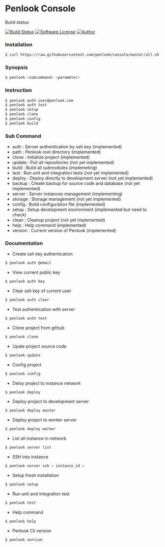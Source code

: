 # Penlook Console

Build status

[![Build Status](https://travis-ci.org/penlook/service.svg?branch=master)](https://travis-ci.org/penlook/service) [![Software License](https://img.shields.io/badge/license-GNU-blue.svg?style=flat)](LICENSE.md) [![Author](http://img.shields.io/badge/author-penlook-red.svg?style=flat)](https://github.com/penlook)

### Installation

```bash
$ curl https://raw.githubusercontent.com/penlook/console/master/all.sh?$(date +%s) | sh
```

### Synopsis

```bash
$ penlook <subcommand> <parameter>
```

### Instruction

```bash
$ penlook auth user@penlook.com
$ penlook auth test
$ penlook setup
$ penlook clone
$ penlook config
$ penlook build
```

### Sub Command

+ auth     : Server authentication by ssh key (implemented)
+ path	   : Penlook root directory (implemented)
+ clone    : Initialize project (implemented)
+ update   : Pull all repositories (not yet implemented)
+ build    : Build all submodules  (implemeting)
+ test     : Run unit and integration tests (not yet implemented)
+ deploy   : Deploy directly to development server (not yet implemented)
+ backup   : Create backup for source code and database (not yet implemented)
+ server   : Server instances management (implementing)
+ storage  : Storage management (not yet implemented)
+ config   : Build configuration file (implemented)
+ setup    : Setup development environment (implemented but need to check)
+ clean    : Cleanup project (not yet implemented)
+ help     : Help command (implemented)
+ version  : Current version of Penlook (implemented)

### Documentation

+ Create ssh key authentication
```bash
$ penlook auth @email
```

+ View current public key
```bash
$ penlook auth key
```

+ Clear ssh key of current user
```bash
$ penlook auth clear
```

+ Test authentication with server
```bash
$ penlook auth test
```

+ Clone project from github
```bash
$ penlook clone
```

+ Upate project source code
```bash
$ penlook update
```

+ Config project
```bash
$ penlook config
```

+ Deloy project to instance network
```bash
$ penlook deploy
```

+ Deploy project to development server
```bash
$ penlook deploy master
```

+ Deploy project to worker server
```bash
$ penlook deploy worker
```

+ List all instance in network
```bash
$ penlook server list
```

+ SSH into instance
```bash
$ penlook server ssh < instance_id >
```

+ Setup fresh installation
```bash
$ penlook setup
```

+ Run unit and integration test
```bash
$ penlook test
```

+ Help command
```bash
$ penlook help
```

+ Penlook Cli version
```bash
$ penlook version
```
